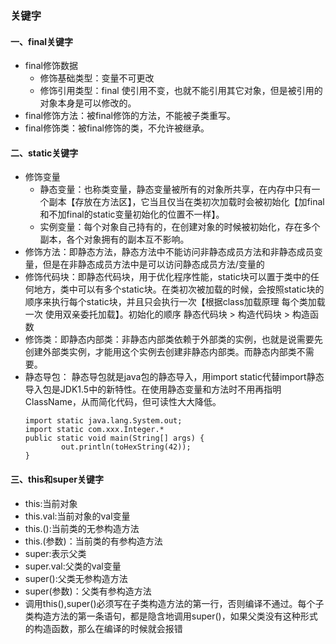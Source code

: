 ### 关键字

#### 一、final关键字
 - final修饰数据
    - 修饰基础类型：变量不可更改
    - 修饰引用类型：final 使引用不变，也就不能引用其它对象，但是被引用的对象本身是可以修改的。
- final修饰方法：被final修饰的方法，不能被子类重写。
- final修饰类：被final修饰的类，不允许被继承。

#### 二、static关键字
- 修饰变量
    - 静态变量：也称类变量，静态变量被所有的对象所共享，在内存中只有一个副本【存放在方法区】，它当且仅当在类初次加载时会被初始化【加final和不加final的static变量初始化的位置不一样】。
    - 实例变量：每个对象自己持有的，在创建对象的时候被初始化，存在多个副本，各个对象拥有的副本互不影响。
- 修饰方法：即静态方法，静态方法中不能访问非静态成员方法和非静态成员变量，但是在非静态成员方法中是可以访问静态成员方法/变量的
- 修饰代码块：即静态代码块，用于优化程序性能，static块可以置于类中的任何地方，类中可以有多个static块。在类初次被加载的时候，会按照static块的顺序来执行每个static块，并且只会执行一次【根据class加载原理 每个类加载一次 使用双亲委托加载】。初始化的顺序 静态代码块 > 构造代码块 > 构造函数 
- 修饰类：即静态内部类：非静态内部类依赖于外部类的实例，也就是说需要先创建外部类实例，才能用这个实例去创建非静态内部类。而静态内部类不需要。
- 静态导包： 静态导包就是java包的静态导入，用import static代替import静态导入包是JDK1.5中的新特性。在使用静态变量和方法时不用再指明 ClassName，从而简化代码，但可读性大大降低。
    ```
    import static java.lang.System.out;
    import static com.xxx.Integer.*
    public static void main(String[] args) {
            out.println(toHexString(42));
    }
    ```

#### 三、this和super关键字
- this:当前对象
- this.val:当前对象的val变量
- this.():当前类的无参构造方法
- this.(参数)：当前类的有参构造方法
- super:表示父类
- super.val:父类的val变量
- super():父类无参构造方法
- super(参数)：父类有参构造方法
- 调用this(),super()必须写在子类构造方法的第一行，否则编译不通过。每个子类构造方法的第一条语句，都是隐含地调用super()，如果父类没有这种形式的构造函数，那么在编译的时候就会报错